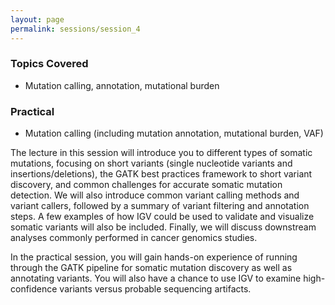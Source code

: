 ```yaml
---
layout: page
permalink: sessions/session_4
---
```


### Topics Covered
- Mutation calling, annotation, mutational burden

### Practical
- Mutation calling (including mutation annotation, mutational burden, VAF)

The lecture in this session will introduce you to different types of somatic mutations, focusing on short variants (single nucleotide variants and insertions/deletions), the GATK best practices framework to short variant discovery, and common challenges for accurate somatic mutation detection. We will also introduce common variant calling methods and variant callers, followed by a summary of variant filtering and annotation steps. A few examples of how IGV could be used to validate and visualize somatic variants will also be included. Finally, we will discuss downstream analyses commonly performed in cancer genomics studies.

In the practical session, you will gain hands-on experience of running through the GATK pipeline for somatic mutation discovery as well as annotating variants. You will also have a chance to use IGV to examine high-confidence variants versus probable sequencing artifacts.

